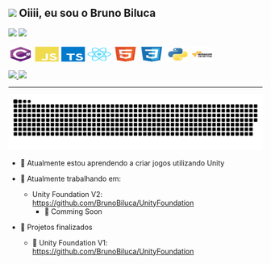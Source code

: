 ## <img src="https://raw.githubusercontent.com/MartinHeinz/MartinHeinz/master/wave.gif" height="30px"> Oiiii, eu sou o Bruno Biluca

<div>
  <img height="180em" src="https://github-readme-stats.vercel.app/api?username=brunobiluca&show_icons=true&theme=dracula&include_all_commits=true&count_private=true"/>
  <img height="180em" src="https://github-readme-stats.vercel.app/api/top-langs/?username=brunobiluca&layout=compact&langs_count=7&theme=dracula"/>
</div>

<div>
  </br>
  <img align="center" alt="BrunoBiluca-Csharp" height="30" width="48" src="https://raw.githubusercontent.com/devicons/devicon/master/icons/csharp/csharp-original.svg">
  <img align="center" alt="BrunoBiluca-Js" height="30" width="48" src="https://raw.githubusercontent.com/devicons/devicon/master/icons/javascript/javascript-plain.svg">
  <img align="center" alt="BrunoBiluca-Ts" height="30" width="48" src="https://raw.githubusercontent.com/devicons/devicon/master/icons/typescript/typescript-plain.svg">
  <img align="center" alt="BrunoBiluca-React" height="30" width="48" src="https://raw.githubusercontent.com/devicons/devicon/master/icons/react/react-original.svg">
  <img align="center" alt="BrunoBiluca-HTML" height="30" width="48" src="https://raw.githubusercontent.com/devicons/devicon/master/icons/html5/html5-original.svg">
  <img align="center" alt="BrunoBiluca-CSS" height="30" width="48" src="https://raw.githubusercontent.com/devicons/devicon/master/icons/css3/css3-original.svg">
  <img align="center" alt="BrunoBiluca-Python" height="30" width="48" src="https://raw.githubusercontent.com/devicons/devicon/master/icons/python/python-original.svg">
  <img align="center" 
       alt="BrunoBiluca-Csharp" 
       height="30" 
       width="40" 
       src="https://raw.githubusercontent.com/devicons/devicon/master/icons/amazonwebservices/amazonwebservices-original-wordmark.svg"
   >
</div>
<div>
  </br>
  <a href = "mailto:b.b.da.costa@gmail.com">
    <img src="https://img.shields.io/badge/-Gmail-%23333?style=for-the-badge&logo=gmail&logoColor=white" target="_blank">
  </a>
  <a href="https://www.linkedin.com/in/bbdacosta" target="_blank">
    <img src="https://img.shields.io/badge/-LinkedIn-%230077B5?style=for-the-badge&logo=linkedin&logoColor=white" target="_blank">
  </a> 
</div>

---

![Snake animation](https://raw.githubusercontent.com/BrunoBiluca/BrunoBiluca/output/github-contribution-grid-snake.svg)


- 🌱 Atualmente estou aprendendo a criar jogos utilizando Unity

- 💼 Atualmente trabalhando em:
  - Unity Foundation V2: https://github.com/BrunoBiluca/UnityFoundation
    - 🚀 Comming Soon  

- 🚀 Projetos finalizados
  - 🚀 Unity Foundation V1: https://github.com/BrunoBiluca/UnityFoundation
